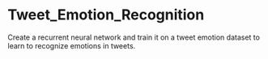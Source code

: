 # Tweet_Emotion_Recognition
Create a recurrent neural network and train it on a tweet emotion dataset to learn
to recognize emotions in tweets.
